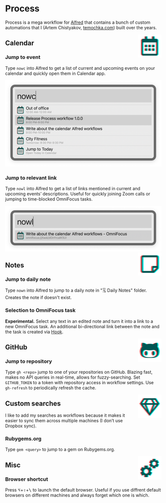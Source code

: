 # Process

Process is a mega workflow for [Alfred](https://www.alfredapp.com) that contains a bunch of custom automations that I (Artem Chistyakov, [temochka.com](https://temochka.com)) built over the years.


<img src="assets/icons/calendar-alt.png" width="75" alt="Calendar Icon" title="Calendar" align="right" style="background-color: #fff;">

## Calendar 

### Jump to event

Type `nowc` into Alfred to get a list of current and upcoming events on your calendar and quickly open them in Calendar app.

<img src="assets/screenshots/nowc.png" alt="Jump to event screenshot" width="600">

### Jump to relevant link

Type `nowl` into Alfred to get a list of links mentioned in current and upcoming events’ descriptions. Useful for quickly joining Zoom calls or jumping to time-blocked OmniFocus tasks.

<img src="assets/screenshots/nowl.png" alt="Jump to event screenshot" width="600">

<!-- End Calendar -->

<img src="assets/icons/sticky-note.png" width="75" alt="Sticky Note Icon" title="Notes icon" align="right" style="background-color: #fff;">

## Notes

### Jump to daily note

Type `nown` into Alfred to jump to a daily note in "🗓 Daily Notes" folder. Creates the note if doesn't exist.

### Selection to OmniFocus task

**Experimental.** Select any text in an edited note and turn it into a link to a new OmniFocus task. An additional bi-directional link between the note and the task is created via [Hook](https://hookproductivity.com).

<!-- End Notes -->

<img src="assets/icons/github.png" width="75" alt="GitHub Logo" title="GitHub" align="right" style="background-color: #fff;">

## GitHub

### Jump to repository

Type `gh <repo>` jump to one of your repositories on GitHub. Blazing fast, makes no API queries in real-time, allows for fuzzy-searching. Set `GITHUB_TOKEN` to a token with repository access in workflow settings. Use `gh-refresh` to periodically refresh the cache.

<img src="assets/icons/gem.png" width="75" alt="Gem Icon" title="Custom Searches" align="right" style="background-color: #fff;">

<!-- End GitHub -->

## Custom searches

I like to add my searches as workflows because it makes it easier to sync them across multiple machines (I don’t use Dropbox sync).

### Rubygems.org

Type `gem <query>` to jump to a gem on Rubygems.org.


<img src="assets/icons/cogs.png" width="75" alt="Cogs Icon" title="Misc" align="right" style="background-color: #fff;">

<!-- End searches -->

## Misc

### Browser shortcut

Press <kbd>⌥</kbd>+<kbd>⇧</kbd>+<kbd>\\</kbd> to launch the default browser. Useful if you use diffrent default browsers on different machines and always forget which one is which.
